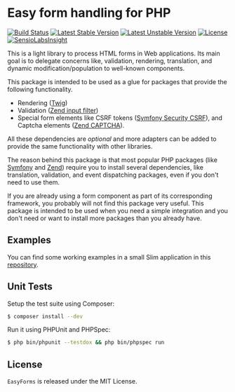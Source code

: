 # Easy form handling for PHP

[![Build Status](https://travis-ci.org/ComPHPPuebla/easy-forms.svg?branch=master)](https://travis-ci.org/ComPHPPuebla/easy-forms)
[![Latest Stable Version](https://poser.pugx.org/comphppuebla/easy-forms/v/stable.svg)](https://packagist.org/packages/comphppuebla/easy-forms)
[![Latest Unstable Version](https://poser.pugx.org/comphppuebla/easy-forms/v/unstable.svg)](https://packagist.org/packages/comphppuebla/easy-forms)
[![License](https://poser.pugx.org/comphppuebla/easy-forms/license.svg)](https://packagist.org/packages/comphppuebla/easy-forms)
[![SensioLabsInsight](https://insight.sensiolabs.com/projects/b21b5fac-a347-4c1a-b9b0-9965a93893ea/mini.png)](https://insight.sensiolabs.com/projects/b21b5fac-a347-4c1a-b9b0-9965a93893ea)

This is a light library to process HTML forms in Web applications. Its main
goal is to delegate concerns like, validation, rendering, translation, and
dynamic modification/population to well-known components.

This package is intended to be used as a glue for packages that provide the
following functionality.

* Rendering ([Twig][3])
* Validation ([Zend input filter][4])
* Special form elements like CSRF tokens ([Symfony Security CSRF][5]), and
Captcha elements ([Zend CAPTCHA][6]).

All these dependencies are *optional* and more adapters can be added to
provide the same functionality with other libraries.

The reason behind this package is that most popular PHP packages (like
[Symfony][1] and [Zend][2]) require you to install several dependencies,
like translation, validation, and event dispatching packages, even if you
don't need to use them.

If you are already using a form component as part of its corresponding framework,
you probably will not find this package very useful. This package is intended to
be used when you need a simple integration and you don't need or want to install
more packages than you already have.

## Examples

You can find some working examples in a small Slim application in this
[repository][7].

## Unit Tests

Setup the test suite using Composer:

```bash
$ composer install --dev
```

Run it using PHPUnit and PHPSpec:

```bash
$ php bin/phpunit --testdox && php bin/phpspec run
 ```
## License

`EasyForms` is released under the MIT License.

[1]: http://symfony.com/doc/current/components/form/introduction.html
[2]: http://framework.zend.com/manual/current/en/modules/zend.form.intro.html
[3]: http://twig.sensiolabs.org/
[4]: http://framework.zend.com/manual/current/en/modules/zend.input-filter.intro.html
[5]: https://github.com/symfony/security-csrf
[6]: http://framework.zend.com/manual/current/en/modules/zend.captcha.intro.html
[7]: https://github.com/MontealegreLuis/easy-forms-examples

